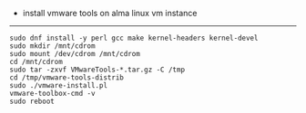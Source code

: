 

- install vmware tools on alma linux vm instance

----------

	sudo dnf install -y perl gcc make kernel-headers kernel-devel
	sudo mkdir /mnt/cdrom
	sudo mount /dev/cdrom /mnt/cdrom
	cd /mnt/cdrom
	sudo tar -zxvf VMwareTools-*.tar.gz -C /tmp
	cd /tmp/vmware-tools-distrib
	sudo ./vmware-install.pl
	vmware-toolbox-cmd -v
	sudo reboot